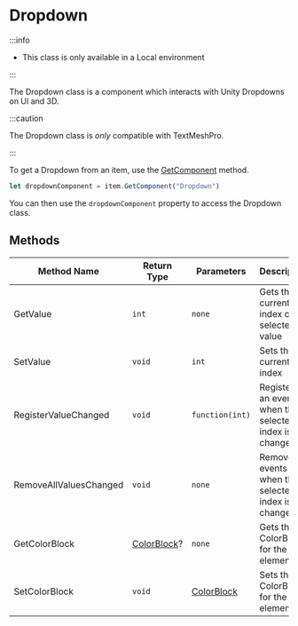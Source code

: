 # Dropdown

:::info

+ This class is only available in a Local environment

:::

The Dropdown class is a component which interacts with Unity Dropdowns on UI and 3D.

:::caution

The Dropdown class is *only* compatible with TextMeshPro.

:::

To get a Dropdown from an item, use the [GetComponent](./../../item/getcomponent.md) method.

```js
let dropdownComponent = item.GetComponent("Dropdown")
```

You can then use the `dropdownComponent` property to access the Dropdown class.

## Methods

Method Name | Return Type | Parameters | Description
--- | --- | --- | ---
GetValue | `int` | `none` | Gets the current index of the selected value
SetValue | `void` | `int` | Sets the current index
RegisterValueChanged | `void` | `function(int)` | Registers an event for when the selected index is changed
RemoveAllValuesChanged | `void` | `none` | Removes all events for when the selected index is changed
GetColorBlock | [ColorBlock](./../../colorblock/index.md)? | `none` | Gets the ColorBlock for the element
SetColorBlock | `void` | [ColorBlock](./../../colorblock/index.md) | Sets the ColorBlock for the element